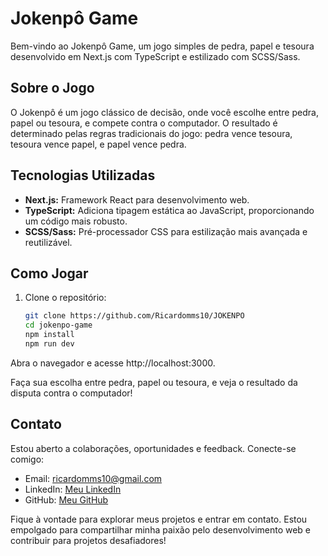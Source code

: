 # Jokenpô Game

Bem-vindo ao Jokenpô Game, um jogo simples de pedra, papel e tesoura desenvolvido em Next.js com TypeScript e estilizado com SCSS/Sass.

## Sobre o Jogo

O Jokenpô é um jogo clássico de decisão, onde você escolhe entre pedra, papel ou tesoura, e compete contra o computador. O resultado é determinado pelas regras tradicionais do jogo: pedra vence tesoura, tesoura vence papel, e papel vence pedra.

## Tecnologias Utilizadas

- **Next.js:** Framework React para desenvolvimento web.
- **TypeScript:** Adiciona tipagem estática ao JavaScript, proporcionando um código mais robusto.
- **SCSS/Sass:** Pré-processador CSS para estilização mais avançada e reutilizável.

## Como Jogar

1. Clone o repositório:

   ```bash
   git clone https://github.com/Ricardomms10/JOKENPO
   cd jokenpo-game
   npm install
   npm run dev
   ```

Abra o navegador e acesse http://localhost:3000.

Faça sua escolha entre pedra, papel ou tesoura, e veja o resultado da disputa contra o computador!

## Contato

Estou aberto a colaborações, oportunidades e feedback. Conecte-se comigo:

- Email: ricardomms10@gmail.com
- LinkedIn: [Meu LinkedIn](https://www.linkedin.com/in/ricardo-malta/)
- GitHub: [Meu GitHub](https://github.com/Ricardomms10)

Fique à vontade para explorar meus projetos e entrar em contato. Estou empolgado para compartilhar minha paixão pelo desenvolvimento web e contribuir para projetos desafiadores!


















































